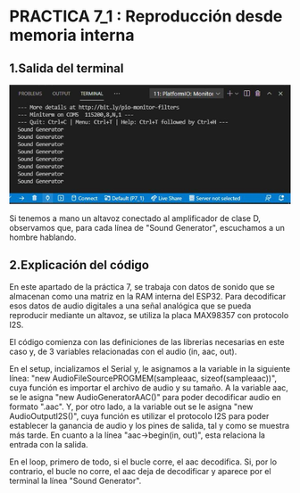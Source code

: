 # PRACTICA 7_1  : Reproducción desde memoria interna

## 1.Salida del terminal

![alt text](Captura.JPG)

Si tenemos a mano un altavoz conectado al amplificador de clase D, observamos que, para cada línea de "Sound Generator", escuchamos a un hombre hablando.

## 2.Explicación del código

En este apartado de la práctica 7, se trabaja con datos de sonido que se almacenan como una matriz en la RAM interna del ESP32. Para decodificar esos datos de audio digitales a una señal analógica que se pueda reproducir mediante un altavoz, se utiliza la placa MAX98357 con protocolo I2S.

El código comienza con las definiciones de las librerias necesarias en este caso y, de 3 variables relacionadas con el audio (in, aac, out).

En el setup, incializamos el Serial y, le asignamos a la variable in la siguiente línea: "new AudioFileSourcePROGMEM(sampleaac, sizeof(sampleaac))", cuya función es importar el archivo de audio y su tamaño. A la variable aac, se le asigna "new AudioGeneratorAAC()" para poder decodificar audio en formato ".aac". Y, por otro lado, a la variable out se le asigna "new AudioOutputI2S()", cuya función es utilizar el protocolo I2S para poder establecer la ganancia de audio y los pines de salida, tal y como se muestra más tarde. En cuanto a la línea "aac->begin(in, out)", esta relaciona la entrada con la salida.

En el loop, primero de todo, si el bucle corre, el aac decodifica. Si, por lo contrario, el bucle no corre, el aac deja de decodificar y aparece por el terminal la línea "Sound Generator".